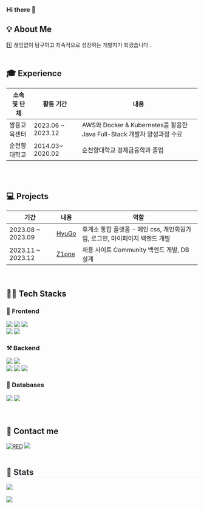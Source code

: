### Hi there 👋

<!--
**jooyoungsong/jooyoungsong** is a ✨ _special_ ✨ repository because its `README.md` (this file) appears on your GitHub profile.

Here are some ideas to get you started:

- 🔭 I’m currently working on ...
- 🌱 I’m currently learning ...
- 👯 I’m looking to collaborate on ...
- 🤔 I’m looking for help with ...
- 💬 Ask me about ...
- 📫 How to reach me: ...
- 😄 Pronouns: ...
- ⚡ Fun fact: ...
-->



<h2>💡 About Me  </h2>

<h>1️⃣ 끊임없이 탐구하고 지속적으로 성장하는 개발자가 되겠습니다 </b>.  <br></br></h>

<h2>🎓 Experience </h2>

|소속 및 단체|활동 기간|내용|
|---|---|---|
|쌍용교육센터|2023.06 ~ 2023.12 | AWS와 Docker & Kubernetes를 활용한 Java Full-Stack 개발자 양성과정 수료 |
|순천향대학교|2014.03~ 2020.02 | 순천향대학교 경제금융학과 졸업 |



<br><br>
<h2>💻 Projects</h2>

| 기간 | 내용 | 역할 |
| --- | --- | ---|
| 2023.08 ~ 2023.09| <a href="https://github.com/jooyoungsong/SemiProject.git">HyuGo</a> | 휴게소 통합 플랫폼 - 메인 css, 개인회원가입, 로그인, 마이페이지 백엔드 개발 |
| 2023.11 ~ 2023.12| <a href="https://github.com/ssunvibesonly/Career_Z1one.git">Z1one</a> |  채용 사이트 Community 백엔드 개발, DB설계  |



<br/>
<d></d>

<h2>👨‍💻 Tech Stacks  </h2>
<h3> 📲 Frontend </h3>
<div>
        <img src="https://img.shields.io/badge/Bootstrap-7952B3?style=flat&logo=Bootstrap&logoColor=white">
        <img src="https://img.shields.io/badge/HTML5-E34F26?style=flat&logo=HTML5&logoColor=white">
         <img src="https://img.shields.io/badge/CSS3-1572B6?style=flat&logo=CSS3&logoColor=white">           
        <br/><img src="https://img.shields.io/badge/jQuery-0769AD?style=flat&logo=jQuery&logoColor=white">
        <img src="https://img.shields.io/badge/Javascript-F7DF1E?style=flat&logo=Javascript&logoColor=white">
</div>

<h3>⚒ Backend </h3>
<div>
        <img src="https://img.shields.io/badge/Apache Tomcat-F8DC75?style=flat&logo=Apache Tomcat&logoColor=white">
        <img src="https://img.shields.io/badge/Java-007396?style=flat&logo=Java&logoColor=white">
        <br/><img src="https://img.shields.io/badge/Spring Boot-6DB33F?style=flat&logo=Spring Boot&logoColor=white">
        <img src="https://img.shields.io/badge/Spring-6DB33F?style=flat&logo=Spring Boot&logoColor=white">
        <img src="https://img.shields.io/badge/Amazon AWS-232F3E?style=flat&logo=Amazon AWS&logoColor=white">
</div>

<h3> 📘 Databases </h3>
<div>
        <img src="https://img.shields.io/badge/MySQL-4479A1?style=flat&logo=MySQL&logoColor=white">
        <img src="https://img.shields.io/badge/Oracle-F80000?style=flat&logo=Oracle&logoColor=white"> 
</div>
<br><br>
<h2>📝 Contact me </h2>
<div>
<a href="https://github.com/wwishh"><img alt="RED" src ="https://img.shields.io/badge/Github-181717.svg?&style=flat&logo=GitHub&logoColor=white"/></a>
<a href="#"><img src="https://img.shields.io/badge/Notion-000000?style=flat&logo=Notion&logoColor=white"></a>

</div><br/>

 <div style="text-align: left;"> 
    <h2 style="border-bottom: 1px solid #d8dee4; color: #282d33;"> 🏅 Stats </h2> 
        <div style="text-align: left;">  
            	<img src="https://github-readme-stats.vercel.app/api/top-langs/?username=wwishh&layout=compact"><br><br>
<img src="https://github-readme-stats.vercel.app/api?username=wwishh&show_icons=true">
    </div> 
         
 </div>
